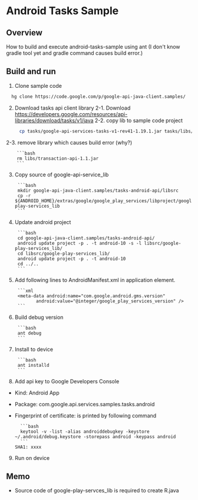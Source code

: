 Android Tasks Sample
====================
Overview
--------
How to build and execute android-tasks-sample using ant
(I don't know gradle tool yet and gradle command causes build error.)

Build and run
-------------
1. Clone sample code
```bash 
  hg clone https://code.google.com/p/google-api-java-client.samples/
```
2. Download tasks api client library
  2-1. Download
     https://developers.google.com/resources/api-libraries/download/tasks/v1/java
  2-2. copy lib to sample code project

```bash 
     cp tasks/google-api-services-tasks-v1-rev41-1.19.1.jar tasks/libs/* google-api-java-client.samples/tasks-android-api/libs
```
  2-3. remove library which causes build error (why?)

        ```bash 
        rm libs/transaction-api-1.1.jar
        ```
3. Copy source of google-api-service_lib

        ```bash
        mkdir google-api-java-client.samples/tasks-android-api/libsrc
        cp -r ${ANDROID_HOME}/extras/google/google_play_services/libproject/google-play-services_lib 
        ```
4. Update android project

        ```bash
        cd google-api-java-client.samples/tasks-android-api/
        android update project -p . -t android-10 -s -l libsrc/google-play-services_lib/
        cd libsrc/google-play-services_lib/
        android update project -p . -t android-10
        cd ../..
        ```
5. Add following lines to AndroidManifest.xml in application element.

        ```xml
        <meta-data android:name="com.google.android.gms.version" 
	           android:value="@integer/google_play_services_version" />
        ```
6. Build debug version

        ```bash
        ant debug
        ```
7. Install to device

        ```bash
        ant installd
        ```
8. Add api key to Google Developers Console
* Kind: Android App
* Package: com.google.api.services.samples.tasks.android
* Fingerprint of certificate: is printed by following command

        ```bash
        keytool -v -list -alias androiddebugkey -keystore ~/.android/debug.keystore -storepass android -keypass android
        ```
      SHA1: xxxx
9. Run on device

Memo
----
* Source code of google-play-servces_lib is required to create R.java
